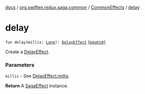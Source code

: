 [docs](../../index.md) / [org.swiften.redux.saga.common](../index.md) / [CommonEffects](index.md) / [delay](./delay.md)

# delay

`fun delay(millis: `[`Long`](https://kotlinlang.org/api/latest/jvm/stdlib/kotlin/-long/index.html)`): `[`DelayEffect`](../-delay-effect/index.md) [(source)](https://github.com/protoman92/KotlinRedux/tree/master/common\common-saga\src\main\kotlin/org/swiften/redux/saga/common/CommonEffects.kt#L43)

Create a [DelayEffect](../-delay-effect/index.md).

### Parameters

`millis` - See [DelayEffect.millis](../-delay-effect/millis.md).

**Return**
A [SagaEffect](../-saga-effect/index.md) instance.

